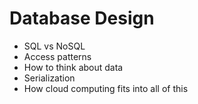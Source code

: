 # Database Design

-   SQL vs NoSQL
-   Access patterns
-   How to think about data
-   Serialization
-   How cloud computing fits into all of this
